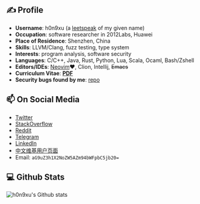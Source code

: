 ## ✍️ Profile
- **Username**: h0n9xu (a [leetspeak](https://en.wikipedia.org/wiki/Leet) of my given name)
- **Occupation**: software researcher in 2012Labs, Huawei
- **Place of Residence**: Shenzhen, China
- **Skills**: LLVM/Clang, fuzz testing, type system
- **Interests**: program analysis, software security
- **Languages**: C/C++, Java, Rust, Python, Lua, Scala, Ocaml, Bash/Zshell
- **Editors/IDEs**: [Neovim](https://github.com/hongxuchen/dotfiles/tree/master/_config/nvim)❤️, Clion, Intellij, ~~Emacs~~
- **Curriculum Vitae**: **[PDF](https://github.com/hongxuchen/hongxuchen.github.io/blob/master/static/pdf/CV.pdf)**
- **Security bugs found by me**: [repo](https://github.com/fot-the-fuzzer/pocs)

## 📫 On Social Media

- [Twitter](https://twitter.com/hongxuchen)
- [StackOverflow](https://stackoverflow.com/users/528929/hongxu-chen)
- [Reddit](https://www.reddit.com/user/hongxuchen)
- [Telegram](https://t.me/hongxuchen)
- [LinkedIn](https://www.linkedin.com/in/hongxu-chen-09a97640/)
- [中文维基用户页面](https://zh.wikipedia.org/wiki/User:HongxuChen#%E5%9F%BA%E6%9C%AC%E4%BF%A1%E6%81%AF)
- Email: `aG9uZ3h1X2NoZW5AZm94bWFpbC5jb20=`
 
## 💻 Github Stats

![h0n9xu's Github stats](https://github-readme-stats.vercel.app/api?username=HongxuChen&show_icons=true)
